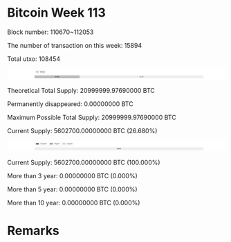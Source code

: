 # Bitcoin Week 113

Block number: 110670~112053

The number of transaction on this week: 15894

Total utxo: 108454

![](../images/mined_week113.png)

Theoretical Total Supply: 20999999.97690000 BTC

Permanently disappeared: 0.00000000 BTC

Maximum Possible Total Supply: 20999999.97690000 BTC

Current Supply: 5602700.00000000 BTC (26.680%)

![](../images/year_week113.png)


Current Supply: 5602700.00000000 BTC (100.000%)

More than 3 year: 0.00000000 BTC (0.000%)

More than 5 year: 0.00000000 BTC (0.000%)

More than 10 year: 0.00000000 BTC (0.000%)

# Remarks

